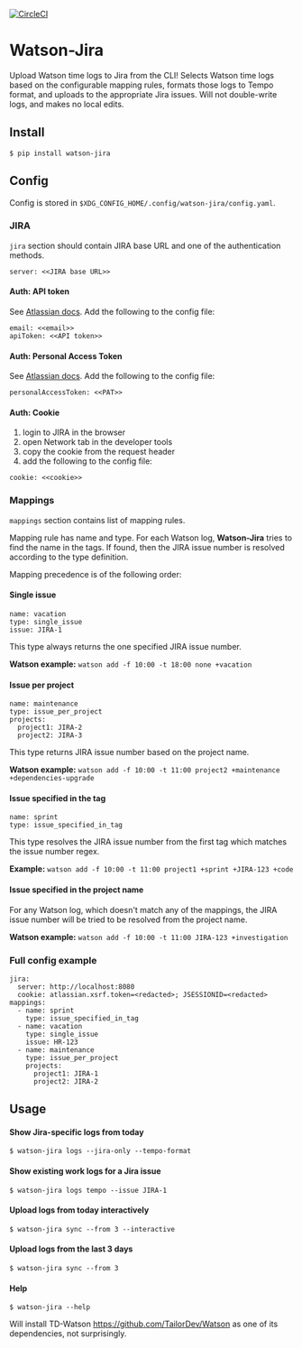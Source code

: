 [![CircleCI](https://circleci.com/gh/PrimaMateria/watson-jira-next/tree/master.svg?style=svg)](https://circleci.com/gh/PrimaMateria/watson-jira-next/tree/master)

# Watson-Jira

Upload Watson time logs to Jira from the CLI! Selects Watson time logs based on the configurable mapping rules, formats those logs to Tempo format, and uploads to the appropriate Jira issues.
Will not double-write logs, and makes no local edits.

## Install

`$ pip install watson-jira`


## Config

Config is stored in `$XDG_CONFIG_HOME/.config/watson-jira/config.yaml`.

### JIRA

`jira` section should contain JIRA base URL and one of the authentication methods.

```
server: <<JIRA base URL>>
```

#### Auth: API token

See [Atlassian docs](https://support.atlassian.com/atlassian-account/docs/manage-api-tokens-for-your-atlassian-account/). Add the following to the config file:

```
email: <<email>>
apiToken: <<API token>>
```

#### Auth: Personal Access Token

See [Atlassian docs](https://confluence.atlassian.com/enterprise/using-personal-access-tokens-1026032365.html). Add the following to the config file:

```
personalAccessToken: <<PAT>>
```

#### Auth: Cookie

1. login to JIRA in the browser
1. open Network tab in the developer tools
1. copy the cookie from the request header 
1. add the following to the config file:

```
cookie: <<cookie>>
```

### Mappings 

`mappings` section contains list of mapping rules.

Mapping rule has name and type. For each Watson log, **Watson-Jira** tries to find the name in the tags. If found, then the JIRA issue number is resolved according to the type definition.

Mapping precedence is of the following order:

#### Single issue

```
name: vacation
type: single_issue
issue: JIRA-1
```

This type always returns the one specified JIRA issue number.

**Watson example:** `watson add -f 10:00 -t 18:00 none +vacation`

#### Issue per project

```
name: maintenance
type: issue_per_project
projects:
  project1: JIRA-2
  project2: JIRA-3
```

This type returns JIRA issue number based on the project name.

**Watson example:** `watson add -f 10:00 -t 11:00 project2 +maintenance +dependencies-upgrade`

#### Issue specified in the tag

```
name: sprint
type: issue_specified_in_tag
```

This type resolves the JIRA issue number from the first tag which matches the issue number regex.

**Example:** `watson add -f 10:00 -t 11:00 project1 +sprint +JIRA-123 +code`

#### Issue specified in the project name

For any Watson log, which doesn't match any of the mappings, the JIRA issue number will be tried to be resolved from the project name.

**Watson example:** `watson add -f 10:00 -t 11:00 JIRA-123 +investigation`

### Full config example

```
jira:
  server: http://localhost:8080
  cookie: atlassian.xsrf.token=<redacted>; JSESSIONID=<redacted>
mappings:
  - name: sprint
    type: issue_specified_in_tag
  - name: vacation
    type: single_issue
    issue: HR-123
  - name: maintenance
    type: issue_per_project
    projects:
      project1: JIRA-1
      project2: JIRA-2
```

## Usage

#### Show Jira-specific logs from today

`$ watson-jira logs --jira-only --tempo-format`

#### Show existing work logs for a Jira issue

`$ watson-jira logs tempo --issue JIRA-1`

#### Upload logs from today interactively

`$ watson-jira sync --from 3 --interactive`

#### Upload logs from the last 3 days

`$ watson-jira sync --from 3`

#### Help

`$ watson-jira --help`

Will install TD-Watson https://github.com/TailorDev/Watson as one of its dependencies, not surprisingly.
